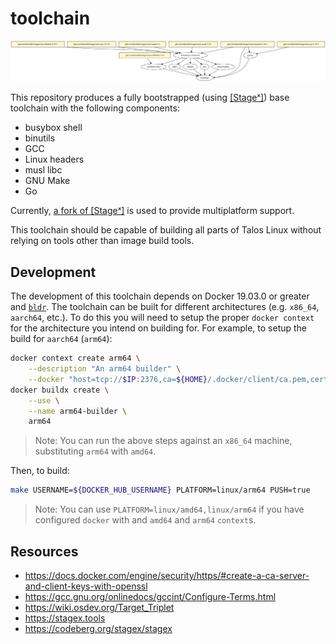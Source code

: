 # toolchain

![Dependency Diagram](/deps.svg)

This repository produces a fully bootstrapped (using [\[Stageˣ\]](https://codeberg.org/stagex/stagex)) base toolchain with the following components:

- busybox shell
- binutils
- GCC
- Linux headers
- musl libc
- GNU Make
- Go

Currently, [a fork of \[Stageˣ\]](https://github.com/siderolabs/stagex) is used to provide multiplatform support.

This toolchain should be capable of building all parts of Talos Linux without relying on tools other than image build tools.

## Development

The development of this toolchain depends on Docker 19.03.0 or greater and [`bldr`](https://github.com/siderolabs/bldr).
The toolchain can be built for different architectures (e.g. `x86_64`, `aarch64`, etc.).
To do this you will need to setup the proper `docker context` for the architecture you intend on building for.
For example, to setup the build for `aarch64` (`arm64`):

```bash
docker context create arm64 \
    --description "An arm64 builder" \
    --docker "host=tcp://$IP:2376,ca=${HOME}/.docker/client/ca.pem,cert=${HOME}/.docker/client/cert.pem,key=${HOME}/.docker/client/key.pem"
docker buildx create \
    --use \
    --name arm64-builder \
    arm64
```

> Note: You can run the above steps against an `x86_64` machine, substituting `arm64` with `amd64`.

Then, to build:

```bash
make USERNAME=${DOCKER_HUB_USERNAME} PLATFORM=linux/arm64 PUSH=true
```

> Note: You can use `PLATFORM=linux/amd64,linux/arm64` if you have configured `docker` with and `amd64` and `arm64` `context`s.

## Resources

- https://docs.docker.com/engine/security/https/#create-a-ca-server-and-client-keys-with-openssl
- https://gcc.gnu.org/onlinedocs/gccint/Configure-Terms.html
- https://wiki.osdev.org/Target_Triplet
- https://stagex.tools
- https://codeberg.org/stagex/stagex
